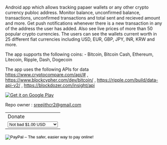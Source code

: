 
Android app which allows tracking papaer wallets or any other crypto currency publoc address.
Monitor balance, unconfirmed balance, transactions, unconfirmed transactions and total sent and recieved amount and more.
Get push notifications whenever there is a new transaction in any of the address the user has added. 
Also see live prices of more than 50 popular crypto currencies.
The users can see the wallets current worth in 25 different fiat currencies including USD, EUR, GBP, JPY, INR, KRW and more.

The app supports the following coins: -
Bitcoin,
Bitcoin Cash,
Ethereum,
Litecoin,
Ripple,
Dash,
Dogecoin

The app uses the following APIs for data
https://www.cryptocompare.com/api/# ,
https://www.blockcypher.com/dev/bitcoin/ ,
https://ripple.com/build/data-api-v2/ ,
https://blockdozer.com/insight/api


<a href='https://play.google.com/store/apps/details?id=com.codit.cryptowatchwallet&pcampaignid=MKT-Other-global-all-co-prtnr-py-PartBadge-Mar2515-1'><img alt='Get it on Google Play' src='https://play.google.com/intl/en_us/badges/images/generic/en_badge_web_generic.png'/></a>





Repo owner : sreejithcr2@gmail.com

<form action="https://www.paypal.com/cgi-bin/webscr" method="post" target="_top">
<input type="hidden" name="cmd" value="_s-xclick">
<input type="hidden" name="hosted_button_id" value="Y5REVRT4VQ7YL">
<table>
<tr><td><input type="hidden" name="on0" value="Donate">Donate</td></tr><tr><td><select name="os0">
	<option value="Not bad">Not bad $1.00 USD</option>
	<option value="Good work">Good work $5.00 USD</option>
	<option value="Excellent !">Excellent ! $10.00 USD</option>
</select> </td></tr>
</table>
<input type="hidden" name="currency_code" value="USD">
<input type="image" src="https://www.paypalobjects.com/en_GB/i/btn/btn_paynowCC_LG.gif" border="0" name="submit" alt="PayPal – The safer, easier way to pay online!">
<img alt="" border="0" src="https://www.paypalobjects.com/en_GB/i/scr/pixel.gif" width="1" height="1">
</form>

